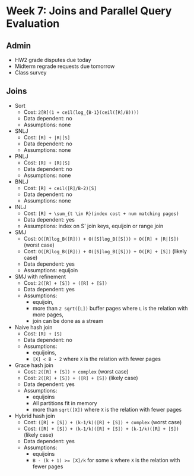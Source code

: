 # Week 7: Joins and Parallel Query Evaluation

## Admin
- HW2 grade disputes due today
- Midterm regrade requests due tomorrow
- Class survey

## Joins
- Sort
    - Cost: `2[R](1 + ceil(log_{B-1}(ceil([R]/B))))`
    - Data dependent: no
    - Assumptions: none
- SNLJ
    - Cost: `[R] + |R|[S]`
    - Data dependent: no
    - Assumptions: none
- PNLJ
    - Cost: `[R] + [R][S]`
    - Data dependent: no
    - Assumptions: none
- BNLJ
    - Cost: `[R] + ceil([R]/B-2)[S]`
    - Data dependent: no
    - Assumptions: none
- INLJ
    - Cost: `[R] + \sum_{t \in R}(index cost + num matching pages)`
    - Data dependent: yes
    - Assumptions: index on S' join keys, equijoin or range join
- SMJ
    - Cost: `O([R]log_B([R])) + O([S]log_B([S])) + O([R] + |R|[S])` (worst case)
    - Cost: `O([R]log_B([R])) + O([S]log_B([S])) + O([R] + [S])` (likely case)
    - Data dependent: yes
    - Assumptions: equijoin
- SMJ with refinement
    - Cost: `2([R] + [S]) + ([R] + [S])`
    - Data dependent: yes
    - Assumptions:
        - equijoin,
        - more than `2 sqrt([L])` buffer pages where `L` is the relation with
          more pages,
        - join can be done as a stream
- Naive hash join
    - Cost: `[R] + [S]`
    - Data dependent: no
    - Assumptions:
        - equijoins,
        - `[X] < B - 2` where `X` is the relation with fewer pages
- Grace hash join
    - Cost: `2([R] + [S]) + complex` (worst case)
    - Cost: `2([R] + [S]) + ([R] + [S])` (likely case)
    - Data dependent: yes
    - Assumptions:
        - equijoins
        - All partitions fit in memory
        - more than `sqrt([X])` where `X` is the relation with fewer pages
- Hybrid hash join
    - Cost: `([R] + [S]) + (k-1/k)([R] + [S]) + complex` (worst case)
    - Cost: `([R] + [S]) + (k-1/k)([R] + [S]) + (k-1/k)([R] + [S])` (likely case)
    - Data dependent: yes
    - Assumptions:
        - equijoins
        - `B - (k + 1) >= [X]/k` for some `k` where `X` is the relation with
          fewer pages
